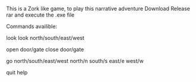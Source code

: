

 This is a Zork like game, to play this narrative adventure Download Release rar and execute the .exe file


 Commands availible:

 look 
 look north/south/east/west

 open door/gate
 close door/gate

 go north/south/east/west
 north/n south/s east/e west/w

 quit
 help